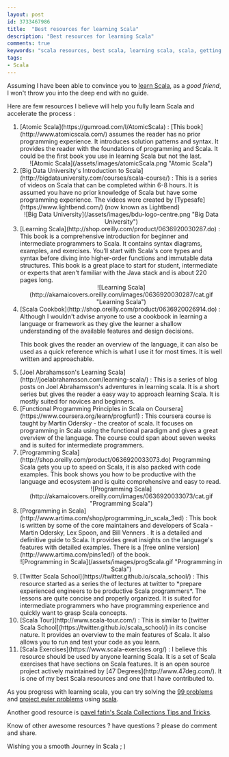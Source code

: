 ```yaml
---
layout: post
id: 3733467986
title:  "Best resources for learning Scala"
description: "Best resources for learning Scala"
comments: true
keywords: "scala resources, best scala, learning scala, scala, getting started with scala"
tags:
- Scala
---
```


<style>
ul {
  list-style-type: square;
  margin-bottom: 10px;
  padding-left: 30px;
}
ol {
  list-style-type: decimal;
  margin-bottom: 10px;
  padding-left: 30px;
}

h3 strong {
  font-weight:normal;
}
</style>

Assuming I have been able to convince you to [learn Scala](/2016/why-you-should-learn-scala/), as a *good friend*, I won't throw you into the deep end with no guide.

Here are few resources I believe will help you fully learn Scala and accelerate the process :

<ol markdown="1">
  <li markdown="1"> [Atomic Scala](https://gumroad.com/l/AtomicScala) : [This book](http://www.atomicscala.com/) assumes the reader has no prior programming experience. It introduces solution patterns and syntax. It provides the reader with the foundations of programming and Scala. It could be the first book you use in learning Scala but not the last.
  <div style="text-align:center" markdown="1">
  ![Atomic Scala](/assets/images/atomicScala.png "Atomic Scala")
  </div>
  </li>

  <li markdown="1"> [Big Data University's Introduction to Scala](http://bigdatauniversity.com/courses/scala-course/) : This is a series of videos on Scala that can be completed within 6-8 hours. It is assumed you have no prior knowledge of Scala but have some programming experience. The videos were created by [Typesafe](https://www.lightbend.com/) (now known as Lightbend)
  <div style="text-align:center" markdown="1">
  ![Big Data University](/assets/images/bdu-logo-centre.png "Big Data University")
  </div>
  </li>

  <li markdown="1"> [Learning Scala](http://shop.oreilly.com/product/0636920030287.do) : This book is a comprehensive introduction for beginner and intermediate programmers to Scala. It contains syntax diagrams, examples, and exercises. You’ll start with Scala's core types and syntax before diving into higher-order functions and immutable data structures. This book is a great place to start for student, intermediate or experts that aren't familiar with the Java stack and is about 220 pages long.
  <div style="text-align:center" markdown="1">
  ![Learning Scala](http://akamaicovers.oreilly.com/images/0636920030287/cat.gif "Learning Scala")
  </div>
  </li>

  <li markdown="1"> [Scala Cookbok](http://shop.oreilly.com/product/0636920026914.do) : Although I wouldn't advise anyone to use a cookbook in learning a language or framework as they give the learner a shallow understanding of the available features and design decisions.
  <p>This book gives the reader an overview of the language, it can also be used as a quick reference which is what I use it for most times. It is well written and approachable.
  </p>
  </li>

  <li markdown="1"> [Joel Abrahamsson's Learning Scala](http://joelabrahamsson.com/learning-scala/) :  This is a series of blog posts on Joel Abrahamsson's adventures in learning scala. It is a short series but gives the reader a easy way to approach learning Scala. It is mostly suited for novices and beginners.
  </li>

  <li markdown="1"> [Functional Programming Principles in Scala on Coursera](https://www.coursera.org/learn/progfun1) :
  This coursera course is taught by Martin Odersky - the creator of scala. It focuses on programming in Scala using the functional paradigm and gives a great overview of the language. The course could span about seven weeks and is suited for intermediate programmers.
  </li>

  <li markdown="1"> [Programming Scala](http://shop.oreilly.com/product/0636920033073.do)
  Programming Scala gets you up to speed on Scala, it is also packed with code examples. This book shows you how to be productive with the language and ecosystem and is quite comprehensive and easy to read.<br>
  <div style="text-align:center" markdown="1">
  ![Programming Scala](http://akamaicovers.oreilly.com/images/0636920033073/cat.gif "Programming Scala")
  </div>
  </li>

  <li markdown="1"> [Programming in Scala](http://www.artima.com/shop/programming_in_scala_3ed) :
  This book is written by some of the core maintainers and developers of Scala - Martin Odersky, Lex Spoon, and Bill Venners . It is a detailed and definitive guide to Scala. It provides great insights on the language's features with detailed examples. There is a [free online version](http://www.artima.com/pins1ed/) of the book.
  <div style="text-align:center" markdown="1">
  ![Programming in Scala](/assets/images/progScala.gif "Programming in Scala")
  </div>
  </li>

  <li markdown="1"> [Twitter Scala School](https://twitter.github.io/scala_school/) :
  This resource started as a series the of lectures at twitter to *prepare experienced engineers to be productive Scala programmers*. The lessons are quite concise and properly organized. It is suited for intermediate programmers who have programming experience and quickly want to grasp Scala concepts.
  </li>

  <li markdown="1"> [Scala Tour](http://www.scala-tour.com/) :
  This is similar to [twitter Scala School](https://twitter.github.io/scala_school/) in its concise nature. It provides an overview to the main features of Scala. It also allows you to run and test your code as you learn.
  </li>

  <li markdown="1"> [Scala Exercises](https://www.scala-exercises.org/) :
  I believe this resource should be used by anyone learning Scala. It is a set of Scala exercises that have sections on Scala features. It is an open source project actively maintained by [47 Degrees](http://www.47deg.com/). It is one of my best Scala resources and one that I have contributed to.
  </li>
</ol>

As you progress with learning scala, you can try solving the [99 problems](http://aperiodic.net/phil/scala/s-99/) and [project euler problems](https://projecteuler.net/archives) using [scala](https://pavelfatin.com/scala-for-project-euler/).

Another good resource is [pavel fatin's Scala Collections Tips and Tricks](https://pavelfatin.com/scala-collections-tips-and-tricks/).

Know of other awesome resources ? have questions ? please do comment and share.

Wishing you a smooth Journey in Scala ; )
